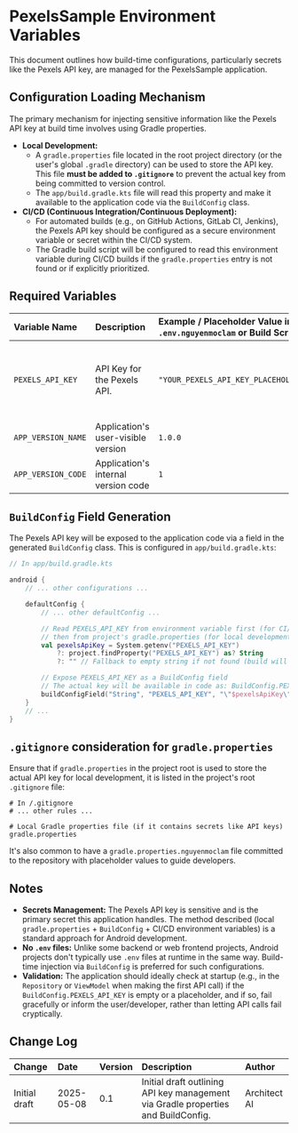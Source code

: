 
# PexelsSample Environment Variables

This document outlines how build-time configurations, particularly secrets like the Pexels API key, are managed for the PexelsSample application.

## Configuration Loading Mechanism

The primary mechanism for injecting sensitive information like the Pexels API key at build time involves using Gradle properties.

  - **Local Development:**
      - A `gradle.properties` file located in the root project directory (or the user's global `.gradle` directory) can be used to store the API key. This file **must be added to `.gitignore`** to prevent the actual key from being committed to version control.
      - The `app/build.gradle.kts` file will read this property and make it available to the application code via the `BuildConfig` class.
  - **CI/CD (Continuous Integration/Continuous Deployment):**
      - For automated builds (e.g., on GitHub Actions, GitLab CI, Jenkins), the Pexels API key should be configured as a secure environment variable or secret within the CI/CD system.
      - The Gradle build script will be configured to read this environment variable during CI/CD builds if the `gradle.properties` entry is not found or if explicitly prioritized.

## Required Variables

| Variable Name      | Description                      | Example / Placeholder Value in `.env.nguyenmoclam` or Build Script | Required? (Yes/No) | Sensitive? (Yes/No) | How Provided to Build                                                                                                |
| :----------------- | :------------------------------- | :---------------------------------------------------------- | :----------------- | :------------------ | :------------------------------------------------------------------------------------------------------------------- |
| `PEXELS_API_KEY`   | API Key for the Pexels API.      | `"YOUR_PEXELS_API_KEY_PLACEHOLDER"`                         | Yes                | Yes                 | Local: `gradle.properties` (root project). \<br/\> CI/CD: Secure environment variable (e.g., `PEXELS_API_KEY`). [25, 56, 71] |
| `APP_VERSION_NAME` | Application's user-visible version | `1.0.0`                                                     | Yes                | No                  | Defined in `app/build.gradle.kts`.                                                                                   |
| `APP_VERSION_CODE` | Application's internal version code| `1`                                                         | Yes                | No                  | Defined in `app/build.gradle.kts`.                                                                                   |

## `BuildConfig` Field Generation

The Pexels API key will be exposed to the application code via a field in the generated `BuildConfig` class. This is configured in `app/build.gradle.kts`:

```kotlin
// In app/build.gradle.kts

android {
    // ... other configurations ...

    defaultConfig {
        // ... other defaultConfig ...

        // Read PEXELS_API_KEY from environment variable first (for CI/CD),
        // then from project's gradle.properties (for local development).
        val pexelsApiKey = System.getenv("PEXELS_API_KEY")
            ?: project.findProperty("PEXELS_API_KEY") as? String
            ?: "" // Fallback to empty string if not found (build will likely fail or app won't work)

        // Expose PEXELS_API_KEY as a BuildConfig field
        // The actual key will be available in code as: BuildConfig.PEXELS_API_KEY
        buildConfigField("String", "PEXELS_API_KEY", "\"$pexelsApiKey\"")
    }
    // ...
}
```

## `.gitignore` consideration for `gradle.properties`

Ensure that if `gradle.properties` in the project root is used to store the actual API key for local development, it is listed in the project's root `.gitignore` file:

```
# In /.gitignore
# ... other rules ...

# Local Gradle properties file (if it contains secrets like API keys)
gradle.properties
```

It's also common to have a `gradle.properties.nguyenmoclam` file committed to the repository with placeholder values to guide developers.

## Notes

  - **Secrets Management:** The Pexels API key is sensitive and is the primary secret this application handles. The method described (local `gradle.properties` + `BuildConfig` + CI/CD environment variables) is a standard approach for Android development.
  - **No `.env` files:** Unlike some backend or web frontend projects, Android projects don't typically use `.env` files at runtime in the same way. Build-time injection via `BuildConfig` is preferred for such configurations.
  - **Validation:** The application should ideally check at startup (e.g., in the `Repository` or `ViewModel` when making the first API call) if the `BuildConfig.PEXELS_API_KEY` is empty or a placeholder, and if so, fail gracefully or inform the user/developer, rather than letting API calls fail cryptically.

## Change Log

| Change        | Date       | Version | Description                                     | Author     |
| :------------ | :--------- | :------ | :---------------------------------------------- | :--------- |
| Initial draft | 2025-05-08 | 0.1     | Initial draft outlining API key management via Gradle properties and BuildConfig. | Architect AI |


